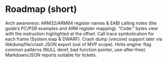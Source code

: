 # Roadmap (short)

  Arch awareness: ARM32/ARM64 register names & EABI calling notes (the guide’s PC/PSR examples and ARM register mapping). 
  “Code:” bytes view with the instruction highlighted at the offset. 
  Call trace symbolication for each frame (System.map & DWARF).
  Crash dump (vmcore) support later via libkdumpfile/crash JSON export (out of MVP scope).
  Hints engine: flag common patterns (NULL deref, bad function pointer, use-after-free).
  Markdown/JSON reports suitable for tickets.
